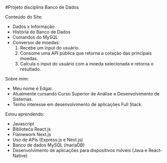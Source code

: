 #Projeto disciplina Banco de Dados

Conteúdo do Site:
  - Dados x Informação
  - História do Banco de Dados
  - Comandos do MySQL
  - Conversor de moedas:
      1. Recebe um input do usuário.
      2. Consome uma API pública que retorna a cotação das principais moedas.
      3. Calcula o input do usuário com a moeda selecionada e retorna o resultado.

      
Sobre mim:
  - Meu nome é Edgar.
  - Atualmente cursando Curso Superior de Análise e Desenvolvimento de Sistemas.
  - Tenho interesse em desenvolvimento de aplicações Full Stack.

Estou aprendendo:
   - Javascript
   - Biblioteca React.js
   - Flamework Next.js
   - Uso de APIs (Express.js e Next.js)
   - Banco de dados MySQL (mariaDB)
   - Desenvolvimento de aplicações para dispositivos móveis (Java e React-Native)
